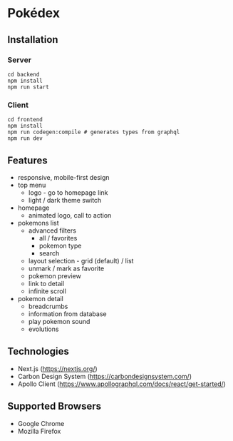# Pokédex

## Installation

### Server

```shell
cd backend
npm install
npm run start
```

### Client

```shell
cd frontend
npm install
npm run codegen:compile # generates types from graphql
npm run dev
```

## Features

- responsive, mobile-first design
- top menu
  - logo - go to homepage link
  - light / dark theme switch
- homepage
  - animated logo, call to action
- pokemons list
  - advanced filters
    - all / favorites
    - pokemon type
    - search
  - layout selection - grid (default) / list
  - unmark / mark as favorite
  - pokemon preview
  - link to detail
  - infinite scroll
- pokemon detail
  - breadcrumbs
  - information from database
  - play pokemon sound
  - evolutions

## Technologies

- Next.js (https://nextjs.org/)
- Carbon Design System (https://carbondesignsystem.com/)
- Apollo Client (https://www.apollographql.com/docs/react/get-started/)

## Supported Browsers

- Google Chrome
- Mozilla Firefox
